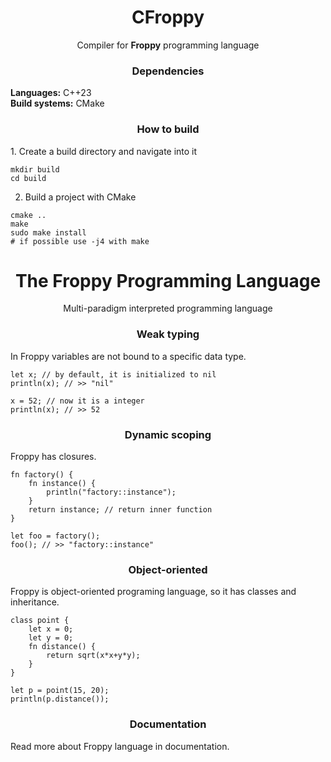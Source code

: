<div align="center">
<h1>CFroppy</h1>
Compiler for <b>Froppy</b> programming language
</div>


<div align="center"><h3>Dependencies</h3></div>
<b>Languages:</b> C++23 <br />
<b>Build systems:</b> CMake <br />

<div align="center"><h3>How to build</h3></div>
1. Create a build directory and navigate into it

```shell
mkdir build
cd build
```

2. Build a project with CMake
```shell
cmake ..
make
sudo make install
# if possible use -j4 with make 
```

<div align="center">
<h1>The Froppy Programming Language</h1>
Multi-paradigm interpreted programming language
</div>

<div align="center"><h3>Weak typing</h3></div>
In Froppy variables are not bound to a specific data type.

```froppy
let x; // by default, it is initialized to nil
println(x); // >> "nil"

x = 52; // now it is a integer
println(x); // >> 52
```

<div align="center"><h3>Dynamic scoping</h3></div>
Froppy has closures.

```froppy
fn factory() {
    fn instance() {
        println("factory::instance");
    }
    return instance; // return inner function
}

let foo = factory();
foo(); // >> "factory::instance"
```

<div align="center"><h3>Object-oriented</h3></div>
Froppy is object-oriented programing language, so it has classes and inheritance.

```froppy
class point {
    let x = 0;
    let y = 0;
    fn distance() {
        return sqrt(x*x+y*y);
    }
}

let p = point(15, 20);
println(p.distance());
```

<div align="center"><h3>Documentation</h3></div>
Read more about Froppy language in documentation.